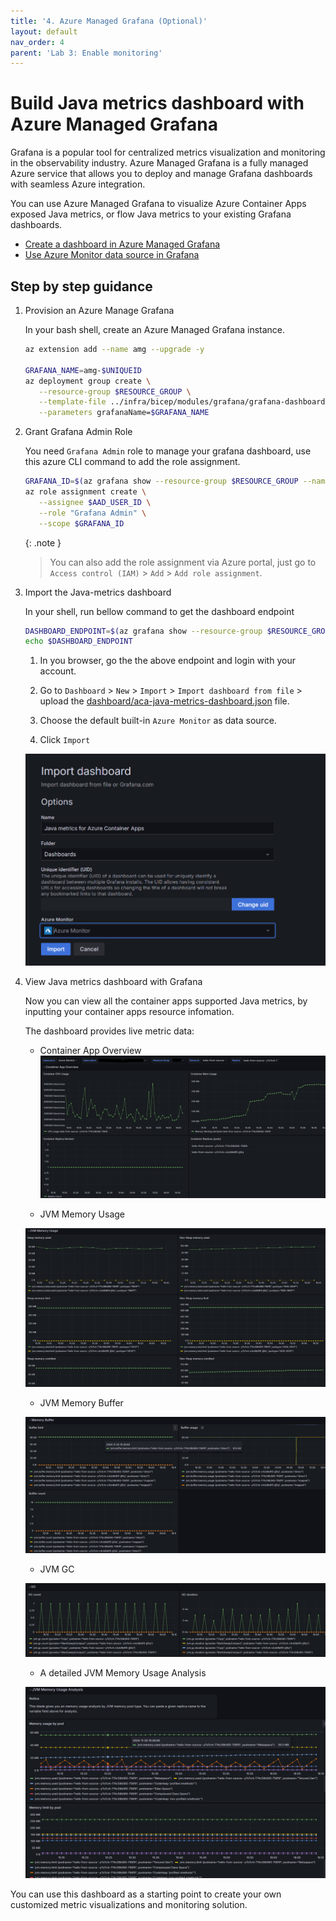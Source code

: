 ```yaml
---
title: '4. Azure Managed Grafana (Optional)'
layout: default
nav_order: 4
parent: 'Lab 3: Enable monitoring'
---
```


# Build Java metrics dashboard with Azure Managed Grafana

Grafana is a popular tool for centralized metrics visualization and monitoring in the observability industry. Azure Managed Grafana is a fully managed Azure service that allows you to deploy and manage Grafana dashboards with seamless Azure integration.

You can use Azure Managed Grafana to visualize Azure Container Apps exposed Java metrics, or flow Java metrics to your existing Grafana dashboards.

- [Create a dashboard in Azure Managed Grafana](https://learn.microsoft.com/en-us/azure/managed-grafana/how-to-create-dashboard)
- [Use Azure Monitor data source in Grafana](https://grafana.com/docs/grafana/latest/datasources/azure-monitor/)

## Step by step guidance

1. Provision an Azure Manage Grafana

   In your bash shell, create an Azure Managed Grafana instance.

   ```bash
   az extension add --name amg --upgrade -y

   GRAFANA_NAME=amg-$UNIQUEID
   az deployment group create \
      --resource-group $RESOURCE_GROUP \
      --template-file ../infra/bicep/modules/grafana/grafana-dashboard.bicep \
      --parameters grafanaName=$GRAFANA_NAME
   ```

1. Grant Grafana Admin Role

   You need `Grafana Admin` role to manage your grafana dashboard, use this azure CLI command to add the role assignment.

   ```bash
   GRAFANA_ID=$(az grafana show --resource-group $RESOURCE_GROUP --name $GRAFANA_NAME --query id --output tsv)
   az role assignment create \
      --assignee $AAD_USER_ID \
      --role "Grafana Admin" \
      --scope $GRAFANA_ID
   ```

   {: .note }
   > You can also add the role assignment via Azure portal, just go to `Access control (IAM)` > `Add` > `Add role assignment`.

1. Import the Java-metrics dashboard

   In your shell, run bellow command to get the dashboard endpoint

   ```bash
   DASHBOARD_ENDPOINT=$(az grafana show --resource-group $RESOURCE_GROUP --name $GRAFANA_NAME --query "properties.endpoint" --output tsv)
   echo $DASHBOARD_ENDPOINT
   ```

   1) In you browser, go the the above endpoint and login with your account.

   2) Go to `Dashboard` > `New` > `Import` > `Import dashboard from file` > upload the [dashboard/aca-java-metrics-dashboard.json](../../dashboard/aca-java-metrics-dashboard.json) file.

   3) Choose the default built-in `Azure Monitor` as data source.

   4) Click `Import`

   ![Import Java Metrics dashboard](../../images/acalab3-05-grafana-import-dashboard.png)

1. View Java metrics dashboard with Grafana

   Now you can view all the container apps supported Java metrics, by inputting your container apps resource infomation.

   The dashboard provides live metric data:

   - Container App Overview
   ![Container App Overview](../../images/acalab3-05-grafana-overview.png)

   - JVM Memory Usage

   ![JVM Memory Usage](../../images/acalab3-05-grafana-jvm-mem.png)

   - JVM Memory Buffer

   ![JVM Memory Buffer](../../images/acalab3-05-grafana-jvm-buffer.png)

   - JVM GC

   ![JVM GC](../../images/acalab3-05-grafana-jvm-gc.png)

   - A detailed JVM Memory Usage Analysis

   ![detailed JVM Memory Usage Analysis](../../images/acalab3-05-grafana-jvm-mem-analysis.png)

You can use this dashboard as a starting point to create your own customized metric visualizations and monitoring solution.
